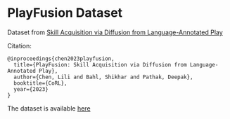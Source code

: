 # PlayFusion Dataset



Dataset from [Skill Acquisition via Diffusion from Language-Annotated Play](https://play-fusion.github.io/) 

Citation: 

```
@inproceedings{chen2023playfusion,
  title={PlayFusion: Skill Acquisition via Diffusion from Language-Annotated Play},
  author={Chen, Lili and Bahl, Shikhar and Pathak, Deepak},
  booktitle={CoRL},
  year={2023}
}
```

The dataset is available [here](https://drive.google.com/file/d/1iCISer3q8eML0_pmMOQR5Ve5MuxTVnns/view?usp=sharing)



